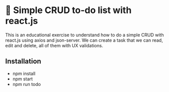 # 📝 Simple CRUD to-do list with react.js

This is an educational exercise to understand how to do a simple CRUD with react.js using axios and json-server. We can create a task that we can read, edit and delete, all of them with UX validations.

## Installation

- npm install
- npm start
- npm run todo
